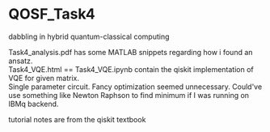 # QOSF_Task4
dabbling in hybrid quantum-classical computing

Task4_analysis.pdf has some MATLAB snippets regarding how i found an ansatz.  
Task4_VQE.html == Task4_VQE.ipynb contain the qiskit implementation of VQE for given matrix.  
Single parameter circuit. Fancy optimization seemed unnecessary. Could've use something like Newton Raphson to find minimum if I was running on IBMq backend.

tutorial notes are from the qiskit textbook
